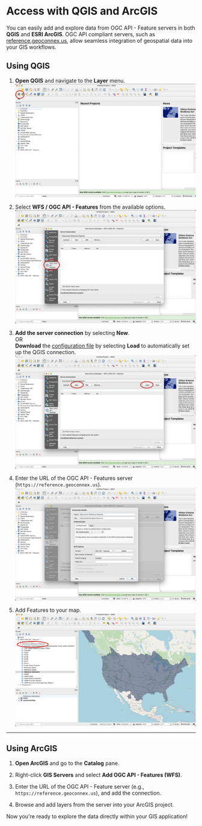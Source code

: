 # Access with QGIS and ArcGIS

You can easily add and explore data from OGC API - Feature servers in both **QGIS** and **ESRI ArcGIS**. OGC API compliant servers, such as [reference.geoconnex.us](https://reference.geoconnex.us), allow seamless integration of geospatial data into your GIS workflows.

## Using QGIS

1. **Open QGIS** and navigate to the **Layer** menu.
   ![add layer](./assets/addLayer.png)

2. Select **WFS / OGC API - Features** from the available options.
   ![select oaf](./assets/selectOaf.png)

3. **Add the server connection** by selecting **New**. <br/>
   OR <br/>
   **Download** the [configuration file](./assets/reference-feature.xml) by selecting **Load** to automatically set up the QGIS connection.
   ![select option](./assets/selectOption.png)

4. Enter the URL of the OGC API - Features server (`https://reference.geoconnex.us`).  
   ![add oaf](./assets/addOaf.png)

5. Add Features to your map.
   ![add features](./assets/addFeatures.png)

---

## Using ArcGIS

1. **Open ArcGIS** and go to the **Catalog** pane.

2. Right-click **GIS Servers** and select **Add OGC API - Features (WFS)**.

3. Enter the URL of the OGC API - Feature server (e.g., `https://reference.geoconnex.us`), and add the connection.

4. Browse and add layers from the server into your ArcGIS project.

Now you're ready to explore the data directly within your GIS application!
